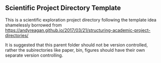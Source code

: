 ## Scientific Project Directory Template

This is a scientific exploration project directory following the template idea shamelessly borrowed from https://andyreagan.github.io/2017/03/21/structuring-academic-project-directories/

It is suggested that this parent folder should not be version controlled, rather the subirectories like paper, bin, figures should have their own separate version controlling.

